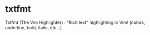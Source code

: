 txtfmt
======

Txtfmt (The Vim Highlighter) : "Rich text" highlighting in Vim! (colors, underline, bold, italic, etc...)
